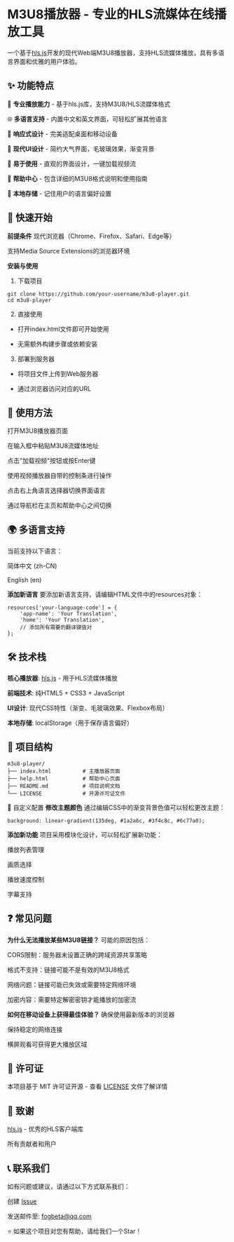 # M3U8播放器 - 专业的HLS流媒体在线播放工具

一个基于[hls.js](https://github.com/video-dev/hls.js)开发的现代Web端M3U8播放器，支持HLS流媒体播放，具有多语言界面和优雅的用户体验。

## ✨ 功能特点
🎥 **专业播放能力** - 基于hls.js库，支持M3U8/HLS流媒体格式

🌐 **多语言支持** - 内置中文和英文界面，可轻松扩展其他语言

📱 **响应式设计** - 完美适配桌面和移动设备

🎨 **现代UI设计** - 简约大气界面，毛玻璃效果，渐变背景

🔧 **易于使用** - 直观的界面设计，一键加载视频流

📖 **帮助中心** - 包含详细的M3U8格式说明和使用指南

💾 **本地存储** - 记住用户的语言偏好设置

## 🚀 快速开始
**前提条件**
现代浏览器（Chrome、Firefox、Safari、Edge等）

支持Media Source Extensions的浏览器环境

**安装与使用**
1. 下载项目
```
git clone https://github.com/your-username/m3u8-player.git
cd m3u8-player
```
2. 直接使用

- 打开index.html文件即可开始使用

- 无需额外构建步骤或依赖安装

3. 部署到服务器

- 将项目文件上传到Web服务器

- 通过浏览器访问对应的URL

## 📖 使用方法
打开M3U8播放器页面

在输入框中粘贴M3U8流媒体地址

点击"加载视频"按钮或按Enter键

使用视频播放器自带的控制条进行操作

点击右上角语言选择器切换界面语言

通过导航栏在主页和帮助中心之间切换

## 🌍 多语言支持
当前支持以下语言：

简体中文 (zh-CN)

English (en)

**添加新语言**
要添加新语言支持，请编辑HTML文件中的resources对象：
```
resources['your-language-code'] = {
    'app-name': 'Your Translation',
    'home': 'Your Translation',
    // 添加所有需要的翻译键值对
};
```
## 🛠️ 技术栈
**核心播放器**: [hls.js](https://github.com/video-dev/hls.js) - 用于HLS流媒体播放

**前端技术**: 纯HTML5 + CSS3 + JavaScript

**UI设计**: 现代CSS特性（渐变、毛玻璃效果、Flexbox布局）

**本地存储**: localStorage（用于保存语言偏好）

## 📁 项目结构
```
m3u8-player/
├── index.html          # 主播放器页面
├── help.html           # 帮助中心页面
├── README.md           # 项目说明文档
└── LICENSE             # 开源许可证文件
```
🔧 自定义配置
**修改主题颜色**
通过编辑CSS中的渐变背景色值可以轻松更改主题：
```
background: linear-gradient(135deg, #1a2a6c, #3f4c8c, #6c77a0);
```
**添加新功能**
项目采用模块化设计，可以轻松扩展新功能：

播放列表管理

画质选择

播放速度控制

字幕支持

## ❓ 常见问题
**为什么无法播放某些M3U8链接？**
可能的原因包括：

CORS限制：服务器未设置正确的跨域资源共享策略

格式不支持：链接可能不是有效的M3U8格式

网络问题：链接可能已失效或需要特定网络环境

加密内容：需要特定解密密钥才能播放的加密流

**如何在移动设备上获得最佳体验？**
确保使用最新版本的浏览器

保持稳定的网络连接

横屏观看可获得更大播放区域


## 📄 许可证
本项目基于 MIT 许可证开源 - 查看 [LICENSE](https://github.com/FOGBeta/m3u8player/blob/main/LICENSE) 文件了解详情

## 🙏 致谢
[hls.js](https://github.com/video-dev/hls.js) - 优秀的HLS客户端库

所有贡献者和用户

## 📞 联系我们
如有问题或建议，请通过以下方式联系我们：

创建 [Issue](https://img.shields.io/github/issues/FOGBeta/m3u8player)

发送邮件至: <fogbeta@qq.com>

⭐ 如果这个项目对您有帮助，请给我们一个Star！
